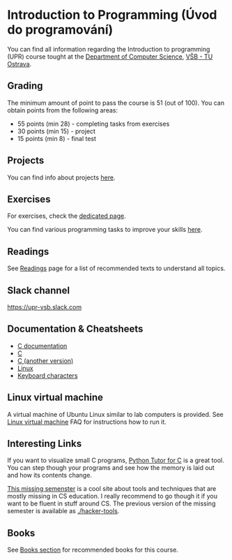 # Introduction to Programming (Úvod do programování)

You can find all information regarding the Introduction to programming (UPR) course tought at the [Department of Computer Science](https://www.cs.vsb.cz), [VŠB - TU Ostrava](https://www.vsb.cz).

## Grading

The minimum amount of point to pass the course is 51 (out of 100). You can obtain points from the following areas:
- 55 points (min 28) - completing tasks from exercises
- 30 points (min 15) - project
- 15 points (min 8) - final test


## Projects
You can find info about projects [here](faq/projects.md).

## Exercises

For exercises, check the [dedicated page](exercises.md).

You can find various programming tasks to improve your skills [here](tasks).

## Readings

See [Readings](./readings.md) page for a list of recommended texts to understand all topics.


## Slack channel
https://upr-vsb.slack.com


## Documentation & Cheatsheets
- [C documentation](https://devdocs.io/c/)
- [C](./assets/cheatsheets/c.pdf)
- [C (another version)](./assets/cheatsheets/c_ref_card_v22.pdf)
- [Linux](./assets/cheatsheets/linux.pdf)
- [Keyboard characters](./assets/cheatsheets/keyboard-cs.pdf)


## Linux virtual machine

A virtual machine of Ubuntu Linux similar to lab computers is provided.
See [Linux virtual machine](./faq/vm.md) FAQ for instructions how to run it.


## Interesting Links

If you want to visualize small C programs, [Python Tutor for C](http://pythontutor.com/c.html) is a great tool. You can step though your programs and see how the memory is laid out and how its contents change.

[This missing semenster](https://missing.csail.mit.edu/) is a cool site about tools and techniques that are mostly missing in CS education.
I really recommend to go though it if you want to be fluent in stuff around CS. The previous version of the missing semester is available as [./hacker-tools](https://hacker-tools.github.io/lectures/).


## Books

See [Books section](books.md) for recommended books for this course.
